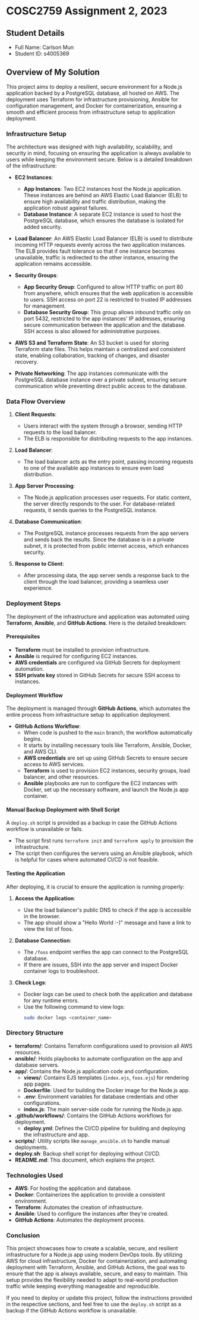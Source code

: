 # COSC2759 Assignment 2, 2023

## Student Details

- Full Name: Carlson Mun
- Student ID: s4005369

## Overview of My Solution

This project aims to deploy a resilient, secure environment for a Node.js application backed by a PostgreSQL database, all hosted on AWS. The deployment uses Terraform for infrastructure provisioning, Ansible for configuration management, and Docker for containerization, ensuring a smooth and efficient process from infrastructure setup to application deployment.

### Infrastructure Setup

The architecture was designed with high availability, scalability, and security in mind, focusing on ensuring the application is always available to users while keeping the environment secure. Below is a detailed breakdown of the infrastructure:

- **EC2 Instances**:
  - **App Instances**: Two EC2 instances host the Node.js application. These instances are behind an AWS Elastic Load Balancer (ELB) to ensure high availability and traffic distribution, making the application robust against failures.
  - **Database Instance**: A separate EC2 instance is used to host the PostgreSQL database, which ensures the database is isolated for added security.

- **Load Balancer**: An AWS Elastic Load Balancer (ELB) is used to distribute incoming HTTP requests evenly across the two application instances. The ELB provides fault tolerance so that if one instance becomes unavailable, traffic is redirected to the other instance, ensuring the application remains accessible.

- **Security Groups**:
  - **App Security Group**: Configured to allow HTTP traffic on port 80 from anywhere, which ensures that the web application is accessible to users. SSH access on port 22 is restricted to trusted IP addresses for management.
  - **Database Security Group**: This group allows inbound traffic only on port 5432, restricted to the app instances' IP addresses, ensuring secure communication between the application and the database. SSH access is also allowed for administrative purposes.

- **AWS S3 and Terraform State**: An S3 bucket is used for storing Terraform state files. This helps maintain a centralized and consistent state, enabling collaboration, tracking of changes, and disaster recovery.

- **Private Networking**: The app instances communicate with the PostgreSQL database instance over a private subnet, ensuring secure communication while preventing direct public access to the database.

### Data Flow Overview

1. **Client Requests**:
   - Users interact with the system through a browser, sending HTTP requests to the load balancer.
   - The ELB is responsible for distributing requests to the app instances.

2. **Load Balancer**:
   - The load balancer acts as the entry point, passing incoming requests to one of the available app instances to ensure even load distribution.

3. **App Server Processing**:
   - The Node.js application processes user requests. For static content, the server directly responds to the user. For database-related requests, it sends queries to the PostgreSQL instance.

4. **Database Communication**:
   - The PostgreSQL instance processes requests from the app servers and sends back the results. Since the database is in a private subnet, it is protected from public internet access, which enhances security.

5. **Response to Client**:
   - After processing data, the app server sends a response back to the client through the load balancer, providing a seamless user experience.

### Deployment Steps

The deployment of the infrastructure and application was automated using **Terraform**, **Ansible**, and **GitHub Actions**. Here is the detailed breakdown:

#### Prerequisites

- **Terraform** must be installed to provision infrastructure.
- **Ansible** is required for configuring EC2 instances.
- **AWS credentials** are configured via GitHub Secrets for deployment automation.
- **SSH private key** stored in GitHub Secrets for secure SSH access to instances.

#### Deployment Workflow

The deployment is managed through **GitHub Actions**, which automates the entire process from infrastructure setup to application deployment.

- **GitHub Actions Workflow**:
  - When code is pushed to the `main` branch, the workflow automatically begins.
  - It starts by installing necessary tools like Terraform, Ansible, Docker, and AWS CLI.
  - **AWS credentials** are set up using GitHub Secrets to ensure secure access to AWS services.
  - **Terraform** is used to provision EC2 instances, security groups, load balancer, and other resources.
  - **Ansible** playbooks are run to configure the EC2 instances with Docker, set up the necessary software, and launch the Node.js app container.

#### Manual Backup Deployment with Shell Script

A `deploy.sh` script is provided as a backup in case the GitHub Actions workflow is unavailable or fails.
- The script first runs `terraform init` and `terraform apply` to provision the infrastructure.
- The script then configures the servers using an Ansible playbook, which is helpful for cases where automated CI/CD is not feasible.

#### Testing the Application

After deploying, it is crucial to ensure the application is running properly:

1. **Access the Application**:
   - Use the load balancer's public DNS to check if the app is accessible in the browser.
   - The app should show a "Hello World :-)" message and have a link to view the list of foos.

2. **Database Connection**:
   - The `/foos` endpoint verifies the app can connect to the PostgreSQL database.
   - If there are issues, SSH into the app server and inspect Docker container logs to troubleshoot.

3. **Check Logs**:
   - Docker logs can be used to check both the application and database for any runtime errors.
   - Use the following command to view logs:
     ```sh
     sudo docker logs <container_name>
     ```

### Directory Structure

- **terraform/**: Contains Terraform configurations used to provision all AWS resources.
- **ansible/**: Holds playbooks to automate configuration on the app and database servers.
- **app/**: Contains the Node.js application code and configuration.
  - **views/**: Contains EJS templates (`index.ejs`, `foos.ejs`) for rendering app pages.
  - **Dockerfile**: Used for building the Docker image for the Node.js app.
  - **.env**: Environment variables for database credentials and other configurations.
  - **index.js**: The main server-side code for running the Node.js app.
- **.github/workflows/**: Contains the GitHub Actions workflows for deployment.
  - **deploy.yml**: Defines the CI/CD pipeline for building and deploying the infrastructure and app.
- **scripts/**: Utility scripts like `manage_ansible.sh` to handle manual deployments.
- **deploy.sh**: Backup shell script for deploying without CI/CD.
- **README.md**: This document, which explains the project.

### Technologies Used

- **AWS**: For hosting the application and database.
- **Docker**: Containerizes the application to provide a consistent environment.
- **Terraform**: Automates the creation of infrastructure.
- **Ansible**: Used to configure the instances after they're created.
- **GitHub Actions**: Automates the deployment process.

### Conclusion

This project showcases how to create a scalable, secure, and resilient infrastructure for a Node.js app using modern DevOps tools. By utilizing AWS for cloud infrastructure, Docker for containerization, and automating deployment with Terraform, Ansible, and GitHub Actions, the goal was to ensure that the app is always available, secure, and easy to maintain. This setup provides the flexibility needed to adapt to real-world production traffic while keeping everything manageable and reproducible.

If you need to deploy or update this project, follow the instructions provided in the respective sections, and feel free to use the `deploy.sh` script as a backup if the GitHub Actions workflow is unavailable.

